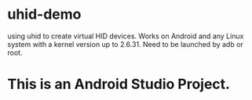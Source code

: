# uhid-demo
using uhid to create virtual HID devices. Works on Android and any Linux system with a kernel version up to 2.6.31. Need to be launched by adb or root.

# This is an Android Studio Project. 

